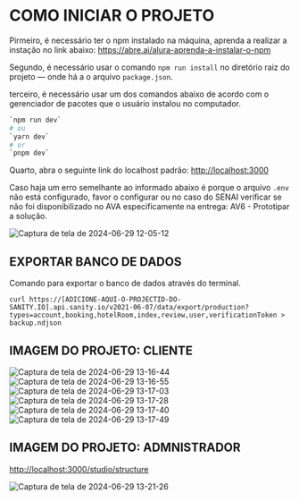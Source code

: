 # COMO INICIAR O PROJETO

Pirmeiro, é necessário ter o npm instalado na máquina, aprenda a realizar a instação no link abaixo:
https://abre.ai/alura-aprenda-a-instalar-o-npm

Segundo, é necessário usar o comando `npm run install` no diretório raiz do projeto — onde há a o arquivo `package.json`.

terceiro, é necessário usar um dos comandos abaixo de acordo com o gerenciador de pacotes que o usuário instalou no computador.

```bash
`npm run dev`
# ou
`yarn dev`
# or
`pnpm dev`
```
Quarto, abra o seguinte link do localhost padrão: [http://localhost:3000](http://localhost:3000) 

Caso haja um erro semelhante ao informado abaixo é porque o arquivo `.env` não está configurado, favor o configurar ou no caso do SENAI verificar se não foi disponibilizado no AVA especificamente na entrega: AV6 - Prototipar a solução. 

![Captura de tela de 2024-06-29 12-05-12](https://github.com/raldineyr/BACK-END/assets/64384382/4ad201b1-470a-48d6-8c9d-6f8f5cb35fa5)

## EXPORTAR BANCO DE DADOS
Comando para exportar o banco de dados através do terminal.

```curl https://[ADICIONE-AQUI-O-PROJECTID-DO-SANITY.IO].api.sanity.io/v2021-06-07/data/export/production?types=account,booking,hotelRoom,index,review,user,verificationToken > backup.ndjson```


## IMAGEM DO PROJETO: CLIENTE


![Captura de tela de 2024-06-29 13-16-44](https://github.com/raldineyr/algorithms-and-data-structures/assets/64384382/75d69223-db00-4d0a-b018-425242b42183)
![Captura de tela de 2024-06-29 13-16-55](https://github.com/raldineyr/algorithms-and-data-structures/assets/64384382/83ffff7a-5a19-4815-b429-23ecc07682e6)
![Captura de tela de 2024-06-29 13-17-03](https://github.com/raldineyr/algorithms-and-data-structures/assets/64384382/3559b486-dedd-437f-bc2d-1d6b806f2ec3)
![Captura de tela de 2024-06-29 13-17-28](https://github.com/raldineyr/algorithms-and-data-structures/assets/64384382/4edec4af-9039-4f90-bf3b-dfa53f69f7df)
![Captura de tela de 2024-06-29 13-17-40](https://github.com/raldineyr/algorithms-and-data-structures/assets/64384382/f440d6e5-d258-4188-b381-c6e26123b029)
![Captura de tela de 2024-06-29 13-17-49](https://github.com/raldineyr/algorithms-and-data-structures/assets/64384382/55464d05-786e-4e50-8b1a-da9552c06b66)



## IMAGEM DO PROJETO: ADMNISTRADOR

[http://localhost:3000/studio/structure](http://localhost:3000/studio/structure) 

![Captura de tela de 2024-06-29 13-21-26](https://github.com/raldineyr/algorithms-and-data-structures/assets/64384382/30d31af5-59ef-4167-b81b-3d1e76b1c03d)





